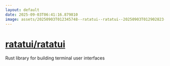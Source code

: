 ```yaml
---
layout: default
date: 2025-09-03T06:41:16.879810
image: assets/20250903T012345748--ratatui--ratatui--20250903T012902823--cropped.png
---
```


# [ratatui/ratatui](https://github.com/ratatui/ratatui)

Rust library for building terminal user interfaces
